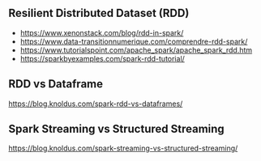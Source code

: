 Resilient Distributed Dataset (RDD) 
--------------
- https://www.xenonstack.com/blog/rdd-in-spark/
- https://www.data-transitionnumerique.com/comprendre-rdd-spark/
- https://www.tutorialspoint.com/apache_spark/apache_spark_rdd.htm
- https://sparkbyexamples.com/spark-rdd-tutorial/

RDD vs Dataframe
-------------------
https://blog.knoldus.com/spark-rdd-vs-dataframes/

Spark Streaming vs Structured Streaming
-------------------
https://blog.knoldus.com/spark-streaming-vs-structured-streaming/
